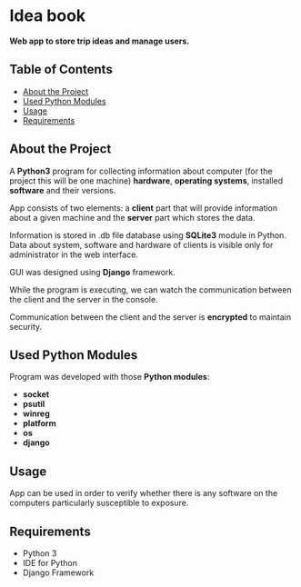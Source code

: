 # Idea book
**Web app to store trip ideas and manage users.**
## Table of Contents

- [About the Project](#about-the-project)
- [Used Python Modules](#used-python-modules)
- [Usage](#usage)
- [Requirements](#requirements)


## About the Project
A **Python3** program for collecting information about computer (for the project this will be one machine) **hardware**, **operating systems**, installed **software** and their versions.

App consists of two elements: a **client** part that will provide information about a given machine and the **server** part which stores the data.

Information is stored in .db file database using **SQLite3** module in Python.
Data about system, software and hardware of clients is visible only for administrator in the web interface.

GUI was designed using **Django** framework.

While the program is executing, we can watch the communication between the client and the server in the console.

Communication between the client and the server is **encrypted** to maintain security.

## Used Python Modules

Program was developed with those **Python modules**:
- **socket**
- **psutil**
- **winreg**
- **platform**
- **os**
- **django**

## Usage
App can be used in order to verify whether there is any software on the computers particularly susceptible to exposure.

## Requirements

- Python 3
- IDE for Python
- Django Framework





